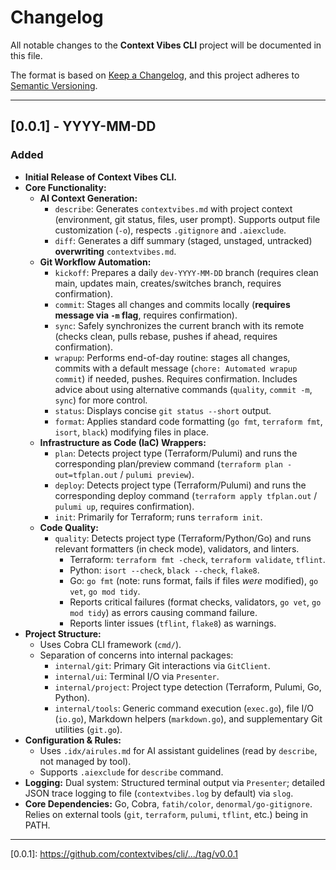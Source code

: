 # Changelog

All notable changes to the **Context Vibes CLI** project will be documented in this file.

The format is based on [Keep a Changelog](https://keepachangelog.com/en/1.0.0/),
and this project adheres to [Semantic Versioning](https://semver.org/spec/v2.0.0.html).

---

## [0.0.1] - YYYY-MM-DD <!-- Set the actual release date -->

### Added

*   **Initial Release of Context Vibes CLI.**
*   **Core Functionality:**
    *   **AI Context Generation:**
        *   `describe`: Generates `contextvibes.md` with project context (environment, git status, files, user prompt). Supports output file customization (`-o`), respects `.gitignore` and `.aiexclude`.
        *   `diff`: Generates a diff summary (staged, unstaged, untracked) **overwriting** `contextvibes.md`.
    *   **Git Workflow Automation:**
        *   `kickoff`: Prepares a daily `dev-YYYY-MM-DD` branch (requires clean main, updates main, creates/switches branch, requires confirmation).
        *   `commit`: Stages all changes and commits locally (**requires message via `-m` flag**, requires confirmation).
        *   `sync`: Safely synchronizes the current branch with its remote (checks clean, pulls rebase, pushes if ahead, requires confirmation).
        *   `wrapup`: Performs end-of-day routine: stages all changes, commits with a default message (`chore: Automated wrapup commit`) if needed, pushes. Requires confirmation. Includes advice about using alternative commands (`quality`, `commit -m`, `sync`) for more control.
        *   `status`: Displays concise `git status --short` output.
        *   `format`: Applies standard code formatting (`go fmt`, `terraform fmt`, `isort`, `black`) modifying files in place.
    *   **Infrastructure as Code (IaC) Wrappers:**
        *   `plan`: Detects project type (Terraform/Pulumi) and runs the corresponding plan/preview command (`terraform plan -out=tfplan.out` / `pulumi preview`).
        *   `deploy`: Detects project type (Terraform/Pulumi) and runs the corresponding deploy command (`terraform apply tfplan.out` / `pulumi up`, requires confirmation).
        *   `init`: Primarily for Terraform; runs `terraform init`.
    *   **Code Quality:**
        *   `quality`: Detects project type (Terraform/Python/Go) and runs relevant formatters (in check mode), validators, and linters.
            *   Terraform: `terraform fmt -check`, `terraform validate`, `tflint`.
            *   Python: `isort --check`, `black --check`, `flake8`.
            *   Go: `go fmt` (note: runs format, fails if files *were* modified), `go vet`, `go mod tidy`.
            *   Reports critical failures (format checks, validators, `go vet`, `go mod tidy`) as errors causing command failure.
            *   Reports linter issues (`tflint`, `flake8`) as warnings.
*   **Project Structure:**
    *   Uses Cobra CLI framework (`cmd/`).
    *   Separation of concerns into internal packages:
        *   `internal/git`: Primary Git interactions via `GitClient`.
        *   `internal/ui`: Terminal I/O via `Presenter`.
        *   `internal/project`: Project type detection (Terraform, Pulumi, Go, Python).
        *   `internal/tools`: Generic command execution (`exec.go`), file I/O (`io.go`), Markdown helpers (`markdown.go`), and supplementary Git utilities (`git.go`).
*   **Configuration & Rules:**
    *   Uses `.idx/airules.md` for AI assistant guidelines (read by `describe`, not managed by tool).
    *   Supports `.aiexclude` for `describe` command.
*   **Logging:** Dual system: Structured terminal output via `Presenter`; detailed JSON trace logging to file (`contextvibes.log` by default) via `slog`.
*   **Core Dependencies:** Go, Cobra, `fatih/color`, `denormal/go-gitignore`. Relies on external tools (`git`, `terraform`, `pulumi`, `tflint`, etc.) being in PATH.

---

<!--
Link Definitions - Add the new one when tagging
-->
[0.0.1]: https://github.com/contextvibes/cli/.../tag/v0.0.1 <!-- Adjust URL and tag path -->